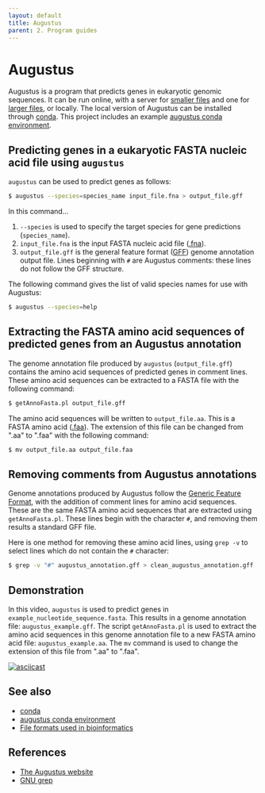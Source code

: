```yaml
---
layout: default
title: Augustus
parent: 2. Program guides
---
```


# Augustus

Augustus is a program that predicts genes in eukaryotic genomic sequences.
It can be run online, with a server for [smaller files](http://bioinf.uni-greifswald.de/augustus/submission.php) and one for [larger files](http://bioinf.uni-greifswald.de/webaugustus/), or locally.
The local version of Augustus can be installed through [conda](conda.md).
This project includes an example [augustus conda environment](../envs/augustus.yml).

## Predicting genes in a eukaryotic FASTA nucleic acid file using `augustus`

`augustus` can be used to predict genes as follows:

```bash
$ augustus --species=species_name input_file.fna > output_file.gff
```

In this command...

1. `--species` is used to specify the target species for gene predictions (`species_name`).
2. `input_file.fna` is the input FASTA nucleic acid file ([.fna](file_formats.md#fasta)).
3. `output_file.gff` is the general feature format ([GFF](file_formats.md#generic-feature-formats)) genome annotation output file.
Lines beginning with `#` are Augustus comments: these lines do not follow the GFF structure.

The following command gives the list of valid species names for use with Augustus:

```bash
$ augustus --species=help
```

## Extracting the FASTA amino acid sequences of predicted genes from an Augustus annotation

The genome annotation file produced by `augustus` (`output_file.gff`) contains the amino acid sequences of predicted genes in comment lines.
These amino acid sequences can be extracted to a FASTA file with the following command:

```bash
$ getAnnoFasta.pl output_file.gff
```

The amino acid sequences will be written to `output_file.aa`.
This is a FASTA amino acid ([.faa](file_formats.md#fasta)).
The extension of this file can be changed from ".aa" to ".faa" with the following command:

```bash
$ mv output_file.aa output_file.faa
```

## Removing comments from Augustus annotations

Genome annotations produced by Augustus follow the [Generic Feature Format](file_formats.md#generic-feature-formats), with the addition of comment lines for amino acid sequences.
These are the same FASTA amino acid sequences that are extracted using `getAnnoFasta.pl`.
These lines begin with the character `#`, and removing them results a standard GFF file.

Here is one method for removing these amino acid lines, using `grep -v` to select lines which do not contain the `#` character:

```bash
$ grep -v "#" augustus_annotation.gff > clean_augustus_annotation.gff
```

## Demonstration

In this video, `augustus` is used to predict genes in `example_nucleotide_sequence.fasta`.
This results in a genome annotation file: `augustus_example.gff`.
The script `getAnnoFasta.pl` is used to extract the amino acid sequences in this genome annotation file to a new FASTA amino acid file: `augustus_example.aa`.
The `mv` command is used to change the extension of this file from ".aa" to ".faa".

[![asciicast](https://asciinema.org/a/346541.svg)](https://asciinema.org/a/346541?autoplay=1)

## See also

- [conda](conda.md)
- [augustus conda environment](../envs/augustus.yml)
- [File formats used in bioinformatics](file_formats.md)

## References

- [The Augustus website](http://bioinf.uni-greifswald.de/augustus/)
- [GNU grep](https://www.gnu.org/software/grep/manual/grep.html)

